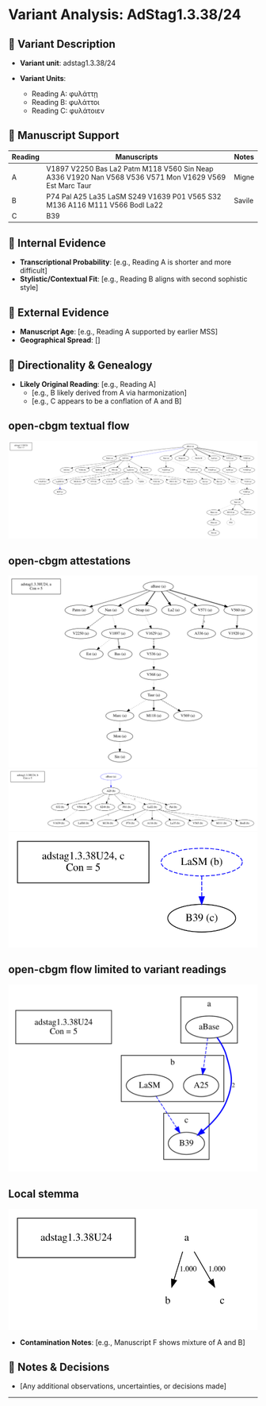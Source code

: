 # Variant Analysis: AdStag1.3.38/24

## 📌 Variant Description
- **Variant unit**: adstag1.3.38/24

- **Variant Units**: 
  - Reading A: φυλάττῃ
  - Reading B: φυλάττοι
  - Reading C: φυλάτοιεν

## 🧬 Manuscript Support
| Reading | Manuscripts | Notes |
|--------|-------------|-------|
| A      | V1897 V2250 Bas La2 Patm M118 V560 Sin Neap A336 V1920 Nan V568 V536 V571 Mon V1629 V569 Est Marc Taur | Migne |
| B      | P74 Pal A25 La35 LaSM S249 V1639 P01 V565 S32 M136 A116 M111 V566 Bodl La22 | Savile |
| C      | B39 |  |

## 🧠 Internal Evidence
- **Transcriptional Probability**: [e.g., Reading A is shorter and more difficult]
- **Stylistic/Contextual Fit**: [e.g., Reading B aligns with second sophistic style]

## 🧭 External Evidence
- **Manuscript Age**: [e.g., Reading A supported by earlier MSS]
- **Geographical Spread**: []

## 🔄 Directionality & Genealogy
- **Likely Original Reading**: [e.g., Reading A]
  - [e.g., B likely derived from A via harmonization]
  - [e.g., C appears to be a conflation of A and B]
## open-cbgm textual flow ##
![adstag1.3.38U24](flow/adstag1.3.38U24-textual-flow.svg "adstag1.3.38U24")
## open-cbgm attestations ##
![adstag1.3.38U24Ra](attestations/adstag1.3.38U24Ra-coherence-attestations.svg "adstag1.3.38U24Ra")
![adstag1.3.38U24Rb](attestations/adstag1.3.38U24Rb-coherence-attestations.svg "adstag1.3.38U24Rb")
![adstag1.3.38U24Rc](attestations/adstag1.3.38U24Rc-coherence-attestations.svg "adstag1.3.38U24Rc")
## open-cbgm flow limited to variant readings ##
![adstag1.3.38U24](variants/adstag1.3.38U24-coherence-variants.svg "adstag1.3.38U24")
## Local stemma ##
![adstag1.3.38U24](local/adstag1.3.38U24-local-stemma.svg "adstag1.3.38U24")

- **Contamination Notes**: [e.g., Manuscript F shows mixture of A and B]

## 📝 Notes & Decisions
- [Any additional observations, uncertainties, or decisions made]

---